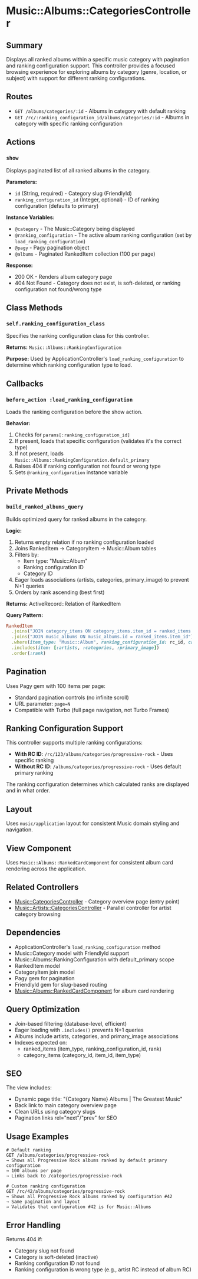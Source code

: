 # Music::Albums::CategoriesController

## Summary
Displays all ranked albums within a specific music category with pagination and ranking configuration support. This controller provides a focused browsing experience for exploring albums by category (genre, location, or subject) with support for different ranking configurations.

## Routes
- `GET /albums/categories/:id` - Albums in category with default ranking
- `GET /rc/:ranking_configuration_id/albums/categories/:id` - Albums in category with specific ranking configuration

## Actions

### `show`
Displays paginated list of all ranked albums in the category.

**Parameters:**
- `id` (String, required) - Category slug (FriendlyId)
- `ranking_configuration_id` (Integer, optional) - ID of ranking configuration (defaults to primary)

**Instance Variables:**
- `@category` - The Music::Category being displayed
- `@ranking_configuration` - The active album ranking configuration (set by `load_ranking_configuration`)
- `@pagy` - Pagy pagination object
- `@albums` - Paginated RankedItem collection (100 per page)

**Response:**
- 200 OK - Renders album category page
- 404 Not Found - Category does not exist, is soft-deleted, or ranking configuration not found/wrong type

## Class Methods

### `self.ranking_configuration_class`
Specifies the ranking configuration class for this controller.

**Returns:** `Music::Albums::RankingConfiguration`

**Purpose:** Used by ApplicationController's `load_ranking_configuration` to determine which ranking configuration type to load.

## Callbacks

### `before_action :load_ranking_configuration`
Loads the ranking configuration before the show action.

**Behavior:**
1. Checks for `params[:ranking_configuration_id]`
2. If present, loads that specific configuration (validates it's the correct type)
3. If not present, loads `Music::Albums::RankingConfiguration.default_primary`
4. Raises 404 if ranking configuration not found or wrong type
5. Sets `@ranking_configuration` instance variable

## Private Methods

### `build_ranked_albums_query`
Builds optimized query for ranked albums in the category.

**Logic:**
1. Returns empty relation if no ranking configuration loaded
2. Joins RankedItem → CategoryItem → Music::Album tables
3. Filters by:
   - Item type: "Music::Album"
   - Ranking configuration ID
   - Category ID
4. Eager loads associations (artists, categories, primary_image) to prevent N+1 queries
5. Orders by rank ascending (best first)

**Returns:** ActiveRecord::Relation of RankedItem

**Query Pattern:**
```ruby
RankedItem
  .joins("JOIN category_items ON category_items.item_id = ranked_items.item_id AND category_items.item_type = 'Music::Album'")
  .joins("JOIN music_albums ON music_albums.id = ranked_items.item_id")
  .where(item_type: "Music::Album", ranking_configuration_id: rc_id, category_items: {category_id: cat_id})
  .includes(item: [:artists, :categories, :primary_image])
  .order(:rank)
```

## Pagination
Uses Pagy gem with 100 items per page:
- Standard pagination controls (no infinite scroll)
- URL parameter: `page=N`
- Compatible with Turbo (full page navigation, not Turbo Frames)

## Ranking Configuration Support
This controller supports multiple ranking configurations:
- **With RC ID**: `/rc/123/albums/categories/progressive-rock` - Uses specific ranking
- **Without RC ID**: `/albums/categories/progressive-rock` - Uses default primary ranking

The ranking configuration determines which calculated ranks are displayed and in what order.

## Layout
Uses `music/application` layout for consistent Music domain styling and navigation.

## View Component
Uses `Music::Albums::RankedCardComponent` for consistent album card rendering across the application.

## Related Controllers
- [Music::CategoriesController](../categories_controller.md) - Category overview page (entry point)
- [Music::Artists::CategoriesController](../artists/categories_controller.md) - Parallel controller for artist category browsing

## Dependencies
- ApplicationController's `load_ranking_configuration` method
- Music::Category model with FriendlyId support
- Music::Albums::RankingConfiguration with default_primary scope
- RankedItem model
- CategoryItem join model
- Pagy gem for pagination
- FriendlyId gem for slug-based routing
- [Music::Albums::RankedCardComponent](../../components/music/albums/ranked_card_component.md) for album card rendering

## Query Optimization
- Join-based filtering (database-level, efficient)
- Eager loading with `.includes()` prevents N+1 queries
- Albums include artists, categories, and primary_image associations
- Indexes expected on:
  - ranked_items (item_type, ranking_configuration_id, rank)
  - category_items (category_id, item_id, item_type)

## SEO
The view includes:
- Dynamic page title: "{Category Name} Albums | The Greatest Music"
- Back link to main category overview page
- Clean URLs using category slugs
- Pagination links rel="next"/"prev" for SEO

## Usage Examples
```
# Default ranking
GET /albums/categories/progressive-rock
→ Shows all Progressive Rock albums ranked by default primary configuration
→ 100 albums per page
→ Links back to /categories/progressive-rock

# Custom ranking configuration
GET /rc/42/albums/categories/progressive-rock
→ Shows all Progressive Rock albums ranked by configuration #42
→ Same pagination and layout
→ Validates that configuration #42 is for Music::Albums
```

## Error Handling
Returns 404 if:
- Category slug not found
- Category is soft-deleted (inactive)
- Ranking configuration ID not found
- Ranking configuration is wrong type (e.g., artist RC instead of album RC)
